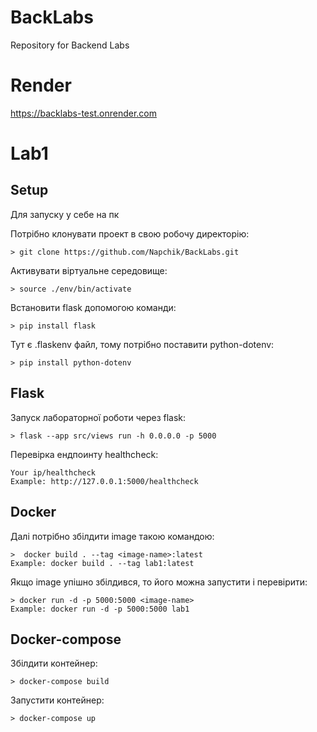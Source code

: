 # BackLabs
Repository for Backend Labs

# Render
https://backlabs-test.onrender.com

# Lab1

## Setup
Для запуску у себе на пк 

Потрібно клонувати проект в свою робочу директорію:
```
> git clone https://github.com/Napchik/BackLabs.git
```
Активувати віртуальне середовище:
```
> source ./env/bin/activate
```
Встановити flask допомогою команди:
```
> pip install flask
```
Тут є .flaskenv файл, тому потрібно поставити python-dotenv:
```
> pip install python-dotenv
```

## Flask
Запуск лабораторної роботи через flask:
```
> flask --app src/views run -h 0.0.0.0 -p 5000
```
Перевірка ендпоинту healthcheck:
```
Your ip/healthcheck
Example: http://127.0.0.1:5000/healthcheck
```

## Docker
Далі потрібно збілдити image такою командою:
```
>  docker build . --tag <image-name>:latest
Example: docker build . --tag lab1:latest
```
Якщо image упішно збілдився, то його можна запустити і перевірити:
```
> docker run -d -p 5000:5000 <image-name>
Example: docker run -d -p 5000:5000 lab1
```

## Docker-compose
Збілдити контейнер: 
```
> docker-compose build
```
Запустити контейнер:
```
> docker-compose up
```